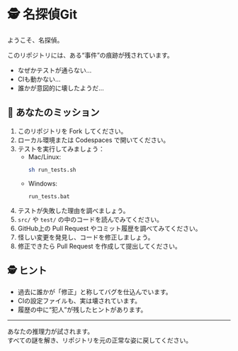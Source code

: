 # 🕵️ 名探偵Git

ようこそ、名探偵。

このリポジトリには、ある“事件”の痕跡が残されています。

- なぜかテストが通らない…
- CIも動かない…
- 誰かが意図的に壊したようだ…

## 🎯 あなたのミッション

1. このリポジトリを Fork してください。
2. ローカル環境または Codespaces で開いてください。
3. テストを実行してみましょう：
    - Mac/Linux:
      ```sh
      sh run_tests.sh
      ```
    - Windows:
      ```
      run_tests.bat
      ```
4. テストが失敗した理由を調べましょう。
5. `src/` や `test/` の中のコードを読んでみてください。
6. GitHub上の Pull Request やコミット履歴を調べてみてください。
7. 怪しい変更を発見し、コードを修正しましょう。
8. 修正できたら Pull Request を作成して提出してください。

## 🕵️ ヒント

- 過去に誰かが「修正」と称してバグを仕込んでいます。
- CIの設定ファイルも、実は壊されています。
- 履歴の中に“犯人”が残したヒントがあります。

---

あなたの推理力が試されます。  
すべての謎を解き、リポジトリを元の正常な姿に戻してください。
